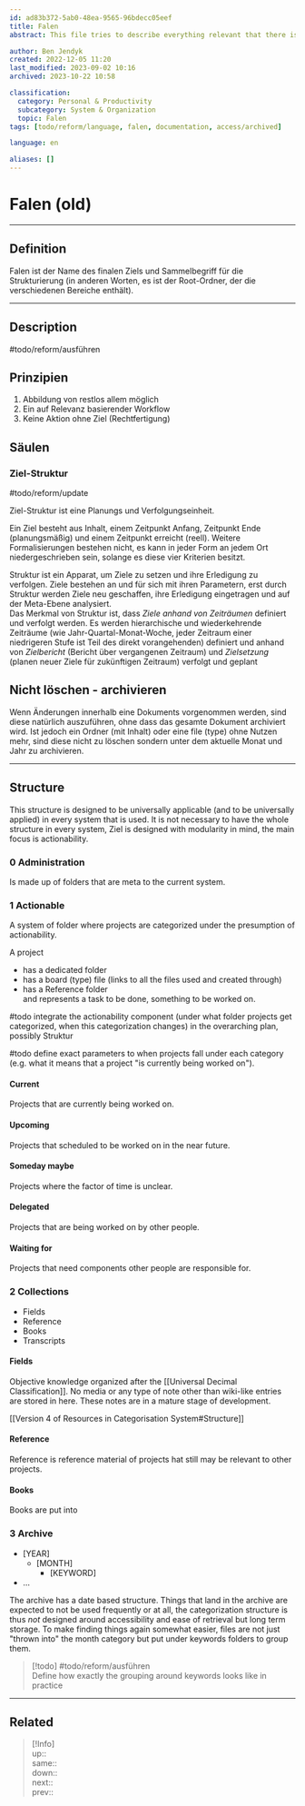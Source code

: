 ```yaml
---
id: ad83b372-5ab0-48ea-9565-96bdecc05eef
title: Falen
abstract: This file tries to describe everything relevant that there is to falen.

author: Ben Jendyk
created: 2022-12-05 11:20
last_modified: 2023-09-02 10:16
archived: 2023-10-22 10:58

classification:
  category: Personal & Productivity
  subcategory: System & Organization
  topic: Falen
tags: [todo/reform/language, falen, documentation, access/archived]

language: en

aliases: []
---
```


# Falen (old)

---

## Definition

Falen ist der Name des finalen Ziels und Sammelbegriff für die Strukturierung (in anderen Worten, es ist der Root-Ordner, der die verschiedenen Bereiche enthält). 

---

## Description

#todo/reform/ausführen 

## Prinzipien

1. Abbildung von restlos allem möglich
2. Ein auf Relevanz basierender Workflow
3. Keine Aktion ohne Ziel (Rechtfertigung)

## Säulen

### Ziel-Struktur

#todo/reform/update 

Ziel-Struktur ist eine Planungs und Verfolgungseinheit. 

Ein Ziel besteht aus Inhalt, einem Zeitpunkt Anfang, Zeitpunkt Ende (planungsmäßig) und einem Zeitpunkt erreicht (reell). Weitere Formalisierungen bestehen nicht, es kann in jeder Form an jedem Ort niedergeschrieben sein, solange es diese vier Kriterien besitzt.

Struktur ist ein Apparat, um Ziele zu setzen und ihre Erledigung zu verfolgen. Ziele bestehen an und für sich mit ihren Parametern, erst durch Struktur werden Ziele neu geschaffen, ihre Erledigung eingetragen und auf der Meta-Ebene analysiert.  
Das Merkmal von Struktur ist, dass *Ziele anhand von Zeiträumen* definiert und verfolgt werden. Es werden hierarchische und wiederkehrende Zeiträume (wie Jahr-Quartal-Monat-Woche, jeder Zeitraum einer niedrigeren Stufe ist Teil des direkt vorangehenden) definiert und anhand von *Zielbericht* (Bericht über vergangenen Zeitraum) und *Zielsetzung* (planen neuer Ziele für zukünftigen Zeitraum) verfolgt und geplant

## Nicht löschen - archivieren

Wenn Änderungen innerhalb eine Dokuments vorgenommen werden, sind diese natürlich auszuführen, ohne dass das gesamte Dokument archiviert wird. Ist jedoch ein Ordner (mit Inhalt) oder eine file (type) ohne Nutzen mehr, sind diese nicht zu löschen sondern unter dem aktuelle Monat und Jahr zu archivieren.

---

## Structure 

This structure is designed to be universally applicable (and to be universally applied) in every system that is used. It is not necessary to have the whole structure in every system, Ziel is designed with modularity in mind, the main focus is actionability. 

### 0 Administration

Is made up of folders that are meta to the current system.

### 1 Actionable

A system of folder where projects are categorized under the presumption of actionability. 

A project 

- has a dedicated folder 
- has a board (type) file (links to all the files used and created through)
- has a Reference folder  
and represents a task to be done, something to be worked on.  

#todo integrate the actionability component (under what folder projects get categorized, when this categorization changes) in the overarching plan, possibly Struktur 

#todo define exact parameters to when projects fall under each category (e.g. what it means that a project "is currently being worked on").

#### Current

Projects that are currently being worked on.

#### Upcoming

Projects that scheduled to be worked on in the near future.

#### Someday maybe

Projects where the factor of time is unclear.

#### Delegated

Projects that are being worked on by other people.

#### Waiting for

Projects that need components other people are responsible for.

### 2 Collections

- Fields
- Reference
- Books
- Transcripts

#### Fields

Objective knowledge organized after the [[Universal Decimal Classification]]. No media or any type of note other than wiki-like entries are stored in here. These notes are in a mature stage of development.

[[Version 4 of Resources in Categorisation System#Structure]]

#### Reference

Reference is reference material of projects hat still may be relevant to other projects.

#### Books

Books are put into

### 3 Archive

- [YEAR]
	- [MONTH]
		- [KEYWORD]
- …

The archive has a date based structure. Things that land in the archive are expected to not be used frequently or at all, the categorization structure is thus *not* designed around accessibility and ease of retrieval but long term storage. To make finding things again somewhat easier, files are not just "thrown into" the month category but put under keywords folders to group them.

> [!todo] #todo/reform/ausführen  
> Define how exactly the grouping around keywords looks like in practice

---

## Related

> [!Info]  
> up::  
> same::  
> down::  
> next::  
> prev::
